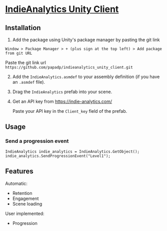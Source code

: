 # [IndieAnalytics Unity Client](https://indie-analytics.com/)

## Installation

1. Add the package using Unity's package manager by pasting the git link

`Window > Package Manager > + (plus sign at the top left) > Add package from git URL`

   Paste the git link url `https://github.com/papadp/indieanalytics_unity_client.git`

2. Add the `IndieAnalytics.asmdef` to your assembly definition (if you have an `.asmdef` file).

3. Drag the `IndieAnalytics` prefab into your scene.

4. Get an API key from https://indie-analytics.com/
   
   Paste your API key in the `Client_key` field of the prefab.
   
   
## Usage

### Send a progression event
```
IndieAnalytics indie_analytics = IndieAnalytics.GetObject();
indie_analytics.SendProgressionEvent("Level1");
```

## Features

Automatic:

- Retention
- Engagement
- Scene loading

User implemented:

- Progression
